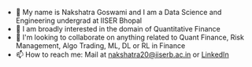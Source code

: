 - 👋 My name is Nakshatra Goswami and I am a Data Science and Engineering undergrad at IISER Bhopal
- 👀 I am broadly interested in the domain of Quantitative Finance
- 👯 I'm looking to collaborate on anything related to Quant Finance, Risk Management, Algo Trading, ML, DL or RL in Finance
- 📫 How to reach me: Mail at nakshatra20@iiserb.ac.in or [LinkedIn](https://www.linkedin.com/in/nakshatra-goswami-02a508203/)

<!---
nakshatra108/nakshatra108 is a ✨ special ✨ repository because its `README.md` (this file) appears on your GitHub profile.
You can click the Preview link to take a look at your changes.
--->
